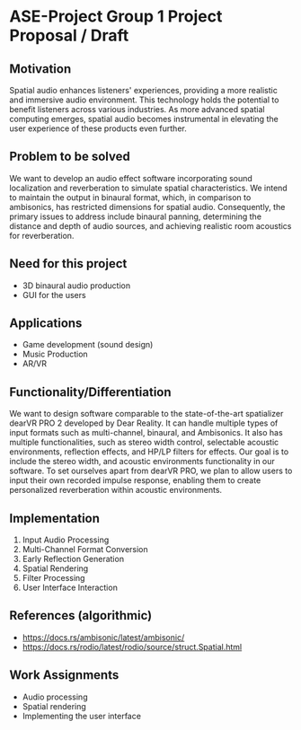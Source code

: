 # ASE-Project Group 1 Project Proposal / Draft

## Motivation
Spatial audio enhances listeners' experiences, providing a more realistic and immersive audio environment. This technology holds the potential to benefit listeners across various industries. As more advanced spatial computing emerges, spatial audio becomes instrumental in elevating the user experience of these products even further.

## Problem to be solved
We want to develop an audio effect software incorporating sound localization and reverberation to simulate spatial characteristics. We intend to maintain the output in binaural format, which, in comparison to ambisonics, has restricted dimensions for spatial audio. Consequently, the primary issues to address include binaural panning, determining the distance and depth of audio sources, and achieving realistic room acoustics for reverberation.

## Need for this project
* 3D binaural audio production
* GUI for the users

## Applications
* Game development (sound design)
* Music Production
* AR/VR

## Functionality/Differentiation
We want to design software comparable to the state-of-the-art spatializer dearVR PRO 2 developed by Dear Reality. It can handle multiple types of input formats such as multi-channel, binaural, and Ambisonics. It also has multiple functionalities, such as stereo width control, selectable acoustic environments, reflection effects, and HP/LP filters for effects. Our goal is to include the stereo width, and acoustic environments functionality in our software. To set ourselves apart from dearVR PRO, we plan to allow users to input their own recorded impulse response, enabling them to create personalized reverberation within acoustic environments.

## Implementation
1. Input Audio Processing
2. Multi-Channel Format Conversion
3. Early Reflection Generation
4. Spatial Rendering
5. Filter Processing
6. User Interface Interaction

## References (algorithmic)
* https://docs.rs/ambisonic/latest/ambisonic/
* https://docs.rs/rodio/latest/rodio/source/struct.Spatial.html

## Work Assignments
* Audio processing
* Spatial rendering
* Implementing the user interface
